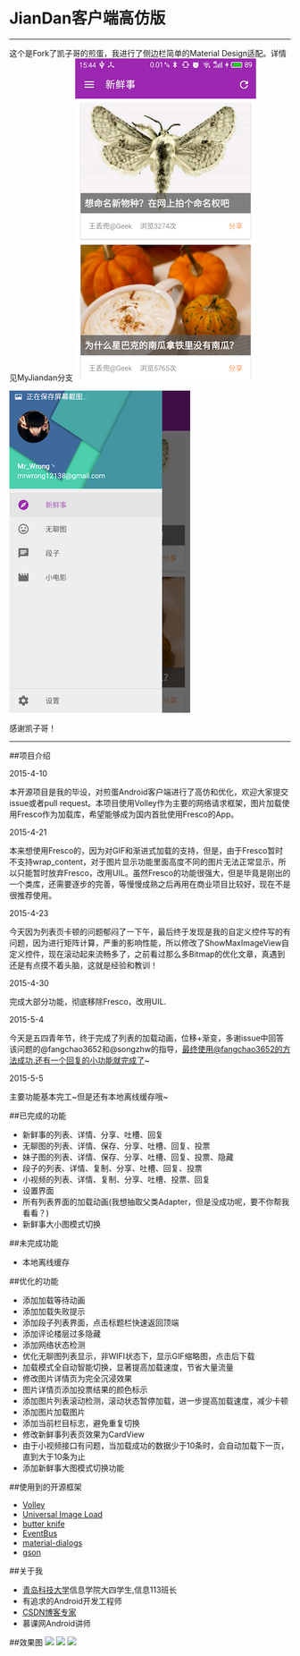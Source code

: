 # JianDan客户端高仿版
---

这个是Fork了凯子哥的煎蛋，我进行了侧边栏简单的Material Design适配。详情见MyJiandan分支
![](https://github.com/70kg/JianDan/blob/MyJianDan/Screenshots/jiandan_1.png)

![](https://github.com/70kg/JianDan/blob/MyJianDan/Screenshots/jiandan_2.png)

感谢凯子哥！


---

##项目介绍

2015-4-10

本开源项目是我的毕设，对煎蛋Android客户端进行了高仿和优化，欢迎大家提交issue或者pull request。本项目使用Volley作为主要的网络请求框架，图片加载使用Fresco作为加载库，希望能够成为国内首批使用Fresco的App。

2015-4-21

本来想使用Fresco的，因为对GIF和渐进式加载的支持，但是，由于Fresco暂时不支持wrap_content，对于图片显示功能里面高度不同的图片无法正常显示，所以只能暂时放弃Fresco，改用UIL。虽然Fresco的功能很强大，但是毕竟是刚出的一个类库，还需要逐步的完善，等慢慢成熟之后再用在商业项目比较好，现在不是很推荐使用。

2015-4-23

今天因为列表页卡顿的问题郁闷了一下午，最后终于发现是我的自定义控件写的有问题，因为进行矩阵计算，严重的影响性能，所以修改了ShowMaxImageView自定义控件，现在滚动起来流畅多了，之前看过那么多Bitmap的优化文章，真遇到还是有点摸不着头脑，这就是经验和教训！

2015-4-30

完成大部分功能，彻底移除Fresco，改用UIL.

2015-5-4

今天是五四青年节，终于完成了列表的加载动画，位移+渐变，多谢issue中回答该问题的@fangchao3652和@songzhw的指导，最终使用@fangchao3652的方法成功.还有一个回复的小功能就完成了~

2015-5-5

主要功能基本完工~但是还有本地离线缓存哦~

##已完成的功能
- 新鲜事的列表、详情、分享、吐槽、回复
- 无聊图的列表、详情、保存、分享、吐槽、回复、投票
- 妹子图的列表、详情、保存、分享、吐槽、回复、投票、隐藏
- 段子的列表、详情、复制、分享、吐槽、回复、投票
- 小视频的列表、详情、复制、分享、吐槽、投票、回复
- 设置界面
- 所有列表界面的加载动画(我想抽取父类Adapter，但是没成功呢，要不你帮我看看？)
- 新鲜事大小图模式切换

##未完成功能
- 本地离线缓存

##优化的功能
- 添加加载等待动画
- 添加加载失败提示
- 添加段子列表界面，点击标题栏快速返回顶端
- 添加评论楼层过多隐藏
- 添加网络状态检测
- 优化无聊图列表显示，非WIFI状态下，显示GIF缩略图，点击后下载
- 加载模式全自动智能切换，显著提高加载速度，节省大量流量
- 修改图片详情页为完全沉浸效果
- 图片详情页添加投票结果的颜色标示
- 添加图片列表滚动检测，滚动状态暂停加载，进一步提高加载速度，减少卡顿
- 添加图片加载图片
- 添加当前栏目标志，避免重复切换
- 修改新鲜事列表页效果为CardView
- 由于小视频接口有问题，当加载成功的数据少于10条时，会自动加载下一页，直到大于10条为止
- 添加新鲜事大图模式切换功能

##使用到的开源框架
- [Volley](https://android.googlesource.com/platform/frameworks/volley)
- [Universal Image Load](https://github.com/nostra13/Android-Universal-Image-Loader)
- [butter knife](https://github.com/JakeWharton/butterknife)
- [EventBus](https://github.com/greenrobot/EventBus)
- [material-dialogs](https://github.com/afollestad/material-dialogs)
- [gson](https://code.google.com/p/google-gson/)

##关于我
- [青岛科技大学](http://www.qust.edu.cn/)信息学院大四学生,信息113班长
- 有追求的Android开发工程师
- [CSDN博客专家](http://blog.csdn.net/zhaokaiqiang1992)
- 慕课网Android讲师

##效果图
![](http://i2.tietuku.com/3644113fbf848270.png)
![](http://i1.tietuku.com/f995b5530132fe34.png)
![](http://i2.tietuku.com/e40e1f58d310977c.png)
